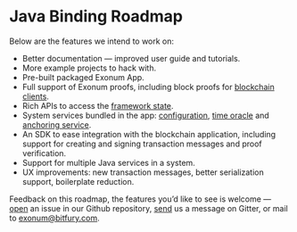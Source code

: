 # Java Binding Roadmap

Below are the features we intend to work on:

* Better documentation — improved user guide and tutorials.
* More example projects to hack with.
* Pre-built packaged Exonum App.
* Full support of Exonum proofs, including block proofs 
  for [blockchain clients](https://exonum.com/doc/architecture/clients/).
* Rich APIs to access the [framework state](https://exonum.com/doc/architecture/storage/#system-tables).
* System services bundled in the app: 
  [configuration](https://exonum.com/doc/advanced/configuration-updater/),
  [time oracle](https://exonum.com/doc/advanced/time/)
  and [anchoring service](https://exonum.com/doc/get-started/design-overview/#anchoring-service).
* An SDK to ease integration with the blockchain application, including 
  support for creating and signing transaction messages and proof verification.
* Support for multiple Java services in a system.
* UX improvements: new transaction messages, better serialization support, boilerplate reduction.

Feedback on this roadmap, the features you’d like to see is welcome&nbsp;—
[open](https://github.com/exonum/exonum-java-binding/issues/new)
an issue in our Github repository, [send](https://gitter.im/exonum/exonum-java-binding) us
a message on Gitter, or mail to [exonum@bitfury.com](mailto:exonum@bitfury.com).
